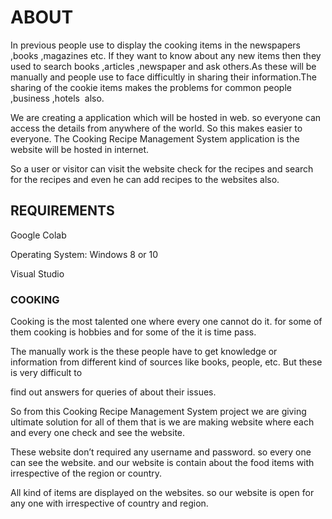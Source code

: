 <h1>ABOUT</h1>

In previous people use to display the cooking items in the newspapers ,books ,magazines etc. If they want to know about any new items then they used to search books ,articles ,newspaper and ask others.As these will be manually and people use to face difficultly in sharing their information.The sharing of the cookie items makes the problems for common people ,business ,hotels  also.




We are creating a application which will be hosted in web. so everyone can access the details from anywhere of the world. So this makes easier to everyone. The Cooking Recipe Management System application is the website will be hosted in internet.



So a user or visitor can visit the website check for the recipes and search for the recipes and even he can add recipes to the websites also.


<h2>REQUIREMENTS</h2>
Google Colab

Operating System: Windows 8 or 10

Visual Studio








<h3>COOKING</h3>





Cooking is the most talented one where every one cannot do it. for some of them cooking is hobbies and for some of the it is time pass.


The manually work is the these people have to get knowledge or information from different kind of sources like books, people, etc. But these is very difficult to 


find out answers for queries of about their issues.


So from this Cooking Recipe Management System project we are giving ultimate solution for all of them that is we are making website where each and every one check and see the website.


These website don’t required any username and password. so every one can see the website. and our website is contain about the food items with irrespective of the region or country.


All kind of items are displayed on the websites. so our website is open for any one with irrespective of country and region.


